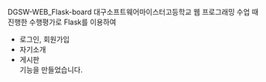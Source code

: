 DGSW-WEB_Flask-board
대구소프트웨어마이스터고등학교 웹 프로그래밍 수업 때 진행한 수행평가로 Flask를 이용하여
  - 로그인, 회원가입
  - 자기소개
  - 게시판<br/>
기능을 만들었습니다.
